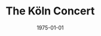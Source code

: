 ---
discogs_id: 8735978
discogs_master_id: 26241
title: The Köln Concert
artists: ['Keith Jarrett']
date: 1975-01-01
genre: ['Jazz']
image: The Köln Concert-8735978.jpg
label: ECM Records
country: Germany
styles: ['Free Improvisation']
video: https://www.youtube.com/watch?v=u-RZliAAe1I
category: Keith Jarrett
---